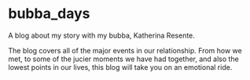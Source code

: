 # bubba_days

A blog about my story with my bubba, Katherina Resente.

The blog covers all of the major events in our relationship. From how we met, to some of the jucier moments we have had together, and also the lowest points in our lives, this blog will take you on an emotional ride.
